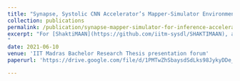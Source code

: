 ```yaml
---
title: "Synapse, Systolic CNN Accelerator’s Mapper-Simulator Environment"
collection: publications
permalink: /publication/synapse-mapper-simulator-for-inference-accelerator
excerpt: "For [ShaktiMAAN](https://github.com/iitm-sysdl/SHAKTIMAAN), an open-source **systolic inference accelerator** effort at [RISE](https://shakti.org.in/) lab, I designed a python compiler that schedules instructions given network, architecture configuration and an event-driven, analytical, data-flow accurate simulator . This infrastructure helped address challenges in hardware verification, bottleneck analysis, design-space trade-offs & **compiler optimization** for our accelerator. Further, **Deep Reinforcement Learning agents** (using PPO optimization algorithm) were used along with mapper-simulator to evaluate & explore the design space (tunable hardware/software knobs like buffer-size, loop-order, etc.) of our hardware to map DL networks **∼10%** more efficiently than existing heuristics on our hardware. Find [slides](https://drive.google.com/file/d/1NnDDXgM6h1zbRrv5gJUAIdI9pAYBtN9T/view?usp=sharing), [code](https://github.com/sundar7D0/Synapse).
"
date: 2021-06-10
venue: 'IIT Madras Bachelor Research Thesis presentation forum'
paperurl: 'https://drive.google.com/file/d/1PMTwZhSbaysdSdLks98JykyDDe_itRQa/view?usp=sharing'

---
```



